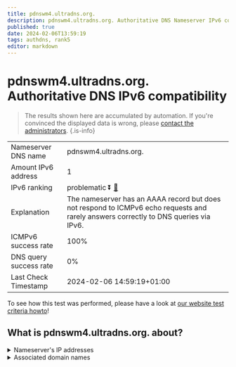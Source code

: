 ```yaml
---
title: pdnswm4.ultradns.org.
description: pdnswm4.ultradns.org. Authoritative DNS Nameserver IPv6 compatibility
published: true
date: 2024-02-06T13:59:19
tags: authdns, rank5
editor: markdown
---
```


# pdnswm4.ultradns.org. Authoritative DNS IPv6 compatibility

> The results shown here are accumulated by automation. If you're convinced the displayed data is wrong, please [contact the administrators](/howto/chat). 
{.is-info}




|   |   |
| - | - |
| Nameserver DNS name | pdnswm4.ultradns.org.
| Amount IPv6 address | 1
| IPv6 ranking | problematic :arrow_double_down: [🔗](/howto/ranking) |
| Explanation | The nameserver has an AAAA record but does not respond to ICMPv6 echo requests and rarely answers correctly to DNS queries via IPv6. |
| ICMPv6 success rate | 100%|
| DNS query success rate | 0% |
| Last Check Timestamp | 2024-02-06 14:59:19+01:00 |

To see how this test was performed, please have a look at [our website test criteria howto](/howto/testcriteria/authdns)!


## What is pdnswm4.ultradns.org. about?




<details>
<summary>Nameserver's IP addresses</summary>

2001:502:4612::4

</details>



<details>
<summary>Associated domain names</summary>

www.walmart.com

</details>
